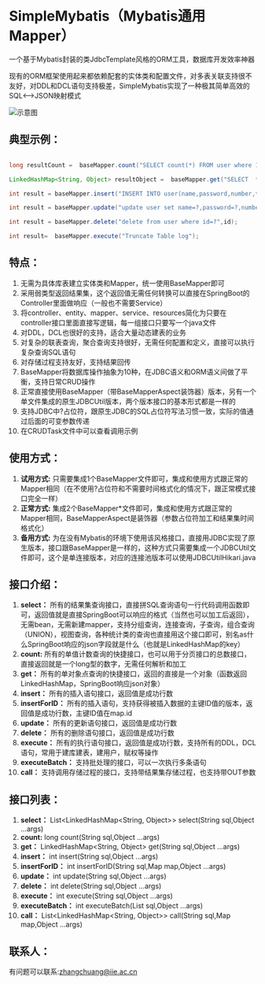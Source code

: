 # SimpleMybatis（Mybatis通用Mapper）
一个基于Mybatis封装的类JdbcTemplate风格的ORM工具，数据库开发效率神器

现有的ORM框架使用起来都依赖配套的实体类和配置文件，对多表关联支持很不友好，对DDL和DCL语句支持极差，SimpleMybatis实现了一种极其简单高效的SQL<——>JSON映射模式


![示意图](https://user-images.githubusercontent.com/40593174/227458541-7904246e-a51e-45c7-8ff3-c51c0c47594b.png)


## 典型示例：
```Java List<LinkedHashMap<String, Object>> resultList =  baseMapper.select("SELECT * FROM user where 1=1 and name=? and password=? and number=?  ORDER BY ? asc LIMIT 1. 2,2",name,password,number,"time");

long resultCount =  baseMapper.count("SELECT count(*) FROM user where 1=1 and name=? and password=? and number=?",name,password,number);

LinkedHashMap<String, Object> resultObject =  baseMapper.get("SELECT  * FROM user where  id=?",id1);

int result = baseMapper.insert("INSERT INTO user(name,password,number,time) VALUES(?,?,?,?)",name,password,number,currentDateString);

int result = baseMapper.update("update user set name=?,password=?,number=? where id=?",name,password,number,id1);

int result = baseMapper.delete("delete from user where id=?",id);

int result=  baseMapper.execute("Truncate Table log");
```

## 特点：
1. 无需为具体库表建立实体类和Mapper，统一使用BaseMapper即可
2. 采用弱类型返回结果集，这个返回值无需任何转换可以直接在SpringBoot的Controller里面做响应（一般也不需要Service）
3. 将controller、entity、mapper、service、resources简化为只要在controller接口里面直接写逻辑，每一组接口只要写一个java文件
4. 对DDL，DCL也很好的支持，适合大量动态建表的业务
5. 对复杂的联表查询，聚合查询支持很好，无需任何配置和定义，直接可以执行复杂查询SQL语句
6. 对存储过程支持友好，支持结果回传
7. BaseMapper将数据库操作抽象为10种，在JDBC语义和ORM语义间做了平衡，支持日常CRUD操作
8. 正常直接使用BaseMapper（带BaseMapperAspect装饰器）版本，另有一个单文件集成的原生JDBCUtil版本，两个版本接口的基本形式都是一样的
9. 支持JDBC中?占位符，跟原生JDBC的SQL占位符写法习惯一致，实际的值通过后面的可变参数传递
10. 在CRUDTask文件中可以查看调用示例

## 使用方式：
1. **试用方式:** 只需要集成1个BaseMapper文件即可，集成和使用方式跟正常的Mapper相同（在不使用?占位符和不需要时间格式化的情况下，跟正常模式接口完全一样）
2. **正常方式:** 集成2个BaseMapper\*文件即可，集成和使用方式跟正常的Mapper相同，BaseMapperAspect是装饰器（参数占位符加工和结果集时间格式化）
3. **备用方式:** 为在没有Mybatis的环境下使用该风格接口，直接用JDBC实现了原生版本，接口跟BaseMapper是一样的，这种方式只需要集成一个JDBCUtil文件即可，这个是单连接版本，对应的连接池版本可以使用JDBCUtilHikari.java

## 接口介绍：
1. **select：** 所有的结果集查询接口，直接拼SQL查询语句一行代码调用函数即可，返回值就是直接SpringBoot可以响应的格式（当然也可以加工后返回），无需bean，无需新建mapper，支持分组查询，连接查询，子查询，组合查询（UNION），视图查询，各种统计类的查询也直接用这个接口即可，别名as什么SpringBoot响应的json字段就是什么（也就是LinkedHashMap的key）
2. **count:** 所有的单值计数查询的快捷接口，也可以用于分页接口的总数接口，直接返回就是一个long型的数字，无需任何解析和加工
3. **get：** 所有的单对象点查询的快捷接口，返回的直接是一个对象（函数返回LinkedHashMap，SpringBoot响应json对象）
4. **insert：** 所有的插入语句接口，返回值是成功行数
5. **insertForID：** 所有的插入语句，支持获得被插入数据的主键ID值的版本，返回值是成功行数，主键ID值在map.id
6. **update：** 所有的更新语句接口，返回值是成功行数
7. **delete：** 所有的删除语句接口，返回值是成功行数
8. **execute：** 所有的执行语句接口，返回值是成功行数，支持所有的DDL，DCL语句，常用于建库建表，建用户，赋权等操作
9. **executeBatch：** 支持批处理的接口，可以一次执行多条语句
10. **call：** 支持调用存储过程的接口，支持带结果集存储过程，也支持带OUT参数

## 接口列表：
1. **select：** List<LinkedHashMap<String, Object>> select(String sql,Object ...args)
2. **count:** long count(String sql,Object ...args)
3. **get：** LinkedHashMap<String, Object> get(String sql,Object ...args)
4. **insert：** int insert(String sql,Object ...args)
5. **insertForID：** int insertForID(String sql,Map map,Object ...args)
6. **update：** int update(String sql,Object ...args)
7. **delete：** int delete(String sql,Object ...args)
8. **execute：** int execute(String sql,Object ...args)
9. **executeBatch：** int executeBatch(List<String> sql,Object ...args)
10. **call：** List<LinkedHashMap<String, Object>> call(String sql,Map map,Object ...args)

## 联系人：
有问题可以联系:zhangchuang@iie.ac.cn
